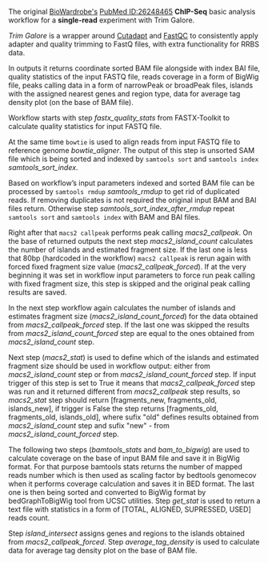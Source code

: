 The original [BioWardrobe's](https://biowardrobe.com) [PubMed ID:26248465](https://www.ncbi.nlm.nih.gov/pubmed/26248465)
**ChIP-Seq** basic analysis workflow for a **single-read** experiment with Trim Galore.

_Trim Galore_ is a wrapper around [Cutadapt](https://github.com/marcelm/cutadapt)
and [FastQC](http://www.bioinformatics.babraham.ac.uk/projects/fastqc/) to consistently
apply adapter and quality trimming to FastQ files, with extra functionality for RRBS data.

In outputs it returns coordinate sorted BAM file alongside with index BAI file, quality
statistics of the input FASTQ file, reads coverage in a form of BigWig file, peaks calling
data in a form of narrowPeak or broadPeak files, islands with the assigned nearest genes and
region type, data for average tag density plot (on the base of BAM file).

Workflow starts with step *fastx\_quality\_stats* from FASTX-Toolkit
to calculate quality statistics for input FASTQ file.

At the same time `bowtie` is used to align
reads from input FASTQ file to reference genome *bowtie\_aligner*. The output of this step
is unsorted SAM file which is being sorted and indexed by `samtools sort` and `samtools index`
*samtools\_sort\_index*.

Based on workflow’s input parameters indexed and sorted BAM file
can be processed by `samtools rmdup` *samtools\_rmdup* to get rid of duplicated reads.
If removing duplicates is not required the original input BAM and BAI
files return. Otherwise step *samtools\_sort\_index\_after\_rmdup* repeat `samtools sort` and `samtools index` with BAM and BAI files.

Right after that `macs2 callpeak` performs peak calling *macs2\_callpeak*. On the base of returned outputs the next step
*macs2\_island\_count* calculates the number of islands and estimated fragment size. If the last
one is less that 80bp (hardcoded in the workflow) `macs2 callpeak` is rerun again with forced fixed
fragment size value (*macs2\_callpeak\_forced*). If at the very beginning it was set in workflow
input parameters to force run peak calling with fixed fragment size, this step is skipped and the
original peak calling results are saved.

In the next step workflow again calculates the number of islands and estimates fragment size (*macs2\_island\_count\_forced*)
for the data obtained from *macs2\_callpeak\_forced* step. If the last one was skipped the results from *macs2\_island\_count\_forced* step
are equal to the ones obtained from *macs2\_island\_count* step.

Next step (*macs2\_stat*) is used to define which of the islands and estimated fragment size should be used
in workflow output: either from *macs2\_island\_count* step or from *macs2\_island\_count\_forced* step. If input
trigger of this step is set to True it means that *macs2\_callpeak\_forced* step was run and it returned different
from *macs2\_callpeak* step results, so *macs2\_stat* step should return [fragments\_new, fragments\_old, islands\_new],
if trigger is False the step returns [fragments\_old, fragments\_old, islands\_old], where sufix "old" defines
results obtained from *macs2\_island\_count* step and sufix "new" - from *macs2\_island\_count\_forced* step.

The following two steps (*bamtools\_stats* and *bam\_to\_bigwig*) are used to calculate coverage on the base
of input BAM file and save it in BigWig format. For that purpose bamtools stats returns the number of
mapped reads number which is then used as scaling factor by bedtools genomecov when it performs coverage
calculation and saves it in BED format. The last one is then being sorted and converted to BigWig format by
bedGraphToBigWig tool from UCSC utilities. Step *get\_stat* is used to return a text file with statistics
in a form of [TOTAL, ALIGNED, SUPRESSED, USED] reads count.

Step *island\_intersect* assigns genes and regions to the islands obtained from *macs2\_callpeak\_forced*.
Step *average\_tag\_density* is used to calculate data for average tag density plot on the base of BAM file.